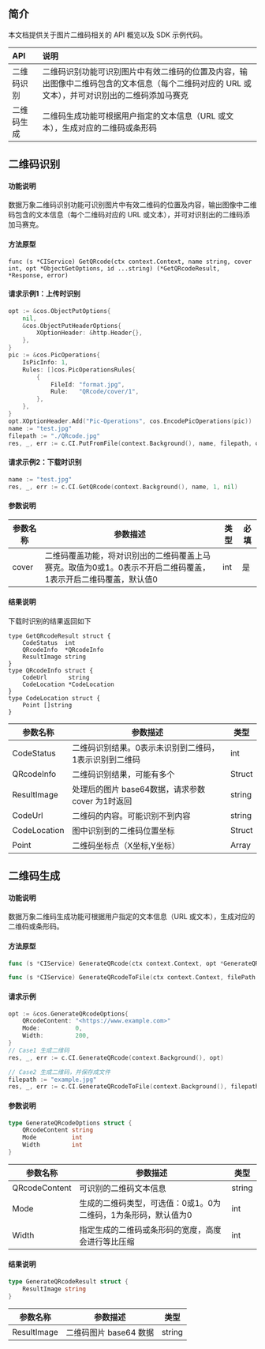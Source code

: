 ## 简介

本文档提供关于图片二维码相关的 API 概览以及 SDK 示例代码。

| API                                                          | 说明       |
| :----------------------------------------------------------- | :--------- |
| 二维码识别 | 二维码识别功能可识别图片中有效二维码的位置及内容，输出图像中二维码包含的文本信息（每个二维码对应的 URL 或文本），并可对识别出的二维码添加马赛克              |
| 二维码生成 | 二维码生成功能可根据用户指定的文本信息（URL 或文本），生成对应的二维码或条形码|


## 二维码识别

#### 功能说明

数据万象二维码识别功能可识别图片中有效二维码的位置及内容，输出图像中二维码包含的文本信息（每个二维码对应的 URL 或文本），并可对识别出的二维码添加马赛克。

#### 方法原型

```
func (s *CIService) GetQRcode(ctx context.Context, name string, cover int, opt *ObjectGetOptions, id ...string) (*GetQRcodeResult, *Response, error)
```

#### 请求示例1：上传时识别
```go
opt := &cos.ObjectPutOptions{
	nil,
	&cos.ObjectPutHeaderOptions{
		XOptionHeader: &http.Header{},
	},
}
pic := &cos.PicOperations{
	IsPicInfo: 1,
	Rules: []cos.PicOperationsRules{
		{
			FileId: "format.jpg",
			Rule:   "QRcode/cover/1",
		},
	},
}
opt.XOptionHeader.Add("Pic-Operations", cos.EncodePicOperations(pic))
name := "test.jpg"
filepath := "./QRcode.jpg"
res, _, err := c.CI.PutFromFile(context.Background(), name, filepath, opt)
```

#### 请求示例2：下载时识别

```go
name := "test.jpg"
res, _, err := c.CI.GetQRcode(context.Background(), name, 1, nil)
```

#### 参数说明

| 参数名称 | 参数描述                                                     | 类型 | 必填 |
| -------- | ------------------------------------------------------------ | ---- | ---- |
| cover    | 二维码覆盖功能，将对识别出的二维码覆盖上马赛克。取值为0或1。0表示不开启二维码覆盖，1表示开启二维码覆盖，默认值0 | int  | 是   |

#### 结果说明

下载时识别的结果返回如下
```
type GetQRcodeResult struct {
    CodeStatus  int        
    QRcodeInfo  *QRcodeInfo
    ResultImage string
}
type QRcodeInfo struct {
    CodeUrl      string    
    CodeLocation *CodeLocation
}
type CodeLocation struct {
    Point []string
}
```

| 参数名称     | 参数描述                                               | 类型   |
| ------------ | ------------------------------------------------------ | ------ |
| CodeStatus   | 二维码识别结果。0表示未识别到二维码，1表示识别到二维码 | int    |
| QRcodeInfo   | 二维码识别结果，可能有多个                             | Struct |
| ResultImage  | 处理后的图片 base64数据，请求参数 cover 为1时返回      | string |
| CodeUrl      | 二维码的内容。可能识别不到内容                         | string |
| CodeLocation | 图中识别到的二维码位置坐标                             | Struct |
| Point        | 二维码坐标点（X坐标,Y坐标）                            | Array  |

## 二维码生成

#### 功能说明

数据万象二维码生成功能可根据用户指定的文本信息（URL 或文本），生成对应的二维码或条形码。

#### 方法原型

```go
func (s *CIService) GenerateQRcode(ctx context.Context, opt *GenerateQRcodeOptions) (*GenerateQRcodeResult, *Response, error)

func (s *CIService) GenerateQRcodeToFile(ctx context.Context, filePath string, opt *GenerateQRcodeOptions) (*GenerateQRcodeResult, *Response, error)
```

#### 请求示例
```go
opt := &cos.GenerateQRcodeOptions{
	QRcodeContent: "<https://www.example.com>"
	Mode:          0,
	Width:         200,
}
// Case1 生成二维码
res, _, err := c.CI.GenerateQRcode(context.Background(), opt)

// Case2 生成二维码，并保存成文件
filepath := "example.jpg"
res, _, err := c.CI.GenerateQRcodeToFile(context.Background(), filepath, opt)
```

#### 参数说明

```go
type GenerateQRcodeOptions struct {
    QRcodeContent string
    Mode          int 
    Width         int
}
```

| 参数名称      | 参数描述                                                     | 类型   |
| ------------- | ------------------------------------------------------------ | ------ |
| QRcodeContent | 可识别的二维码文本信息                                       | string |
| Mode          | 生成的二维码类型，可选值：0或1。0为二维码，1为条形码，默认值为0 | int    |
| Width         | 指定生成的二维码或条形码的宽度，高度会进行等比压缩           | int    |

#### 结果说明

```go
type GenerateQRcodeResult struct {
    ResultImage string
}
```

| 参数名称     | 参数描述                                          | 类型   |
| ------------ | ------------------------------------------------- | ------ |
| ResultImage  | 二维码图片 base64 数据                           | string|

